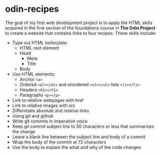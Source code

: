 # odin-recipes

The goal of my first web development project is to apply the HTML skills acquired in the first section of the foundations
course in **The Odin Project** to create a website that contains links to four recipes.  These skills include:

- Type out HTML boilerplate:
	- HTML root element
	- Head:
		- Meta
		- Title
	- Body
- Use HTML elements:
  - Anchor `<a>`
  - Ordered `<ol></ol>`  and unordered `<ul></ul>` lists `<li></li>`
  - Headers `<h1></h1>`
  - Paragraphs `<p></p>`
- Link to relative webpages with href
- Link to relative images with src
- Differntiate absolute and relative links
- Using git and github
- Write git commits in imperative voice
- Keep git commit subject line to 50 characters or less that summarizes the change
- Leave a blank line between the subject line and body of a commit
- Wrap the body of the commit at 72 characters
- Use the body to explain the what and why of the code changes
